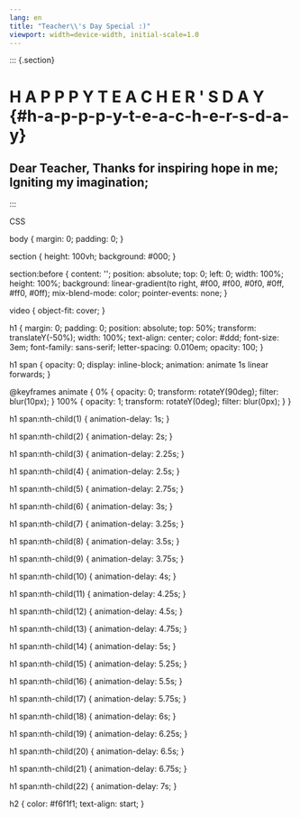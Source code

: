 ```yaml
---
lang: en
title: "Teacher\\'s Day Special :)"
viewport: width=device-width, initial-scale=1.0
---
```


::: {.section}
# H A P P P Y     T E A C H E R \' S     D A Y {#h-a-p-p-p-y-t-e-a-c-h-e-r-s-d-a-y}

## Dear Teacher, Thanks for inspiring hope in me; Igniting my imagination;
:::

CSS

body {
    margin: 0;
    padding: 0;
}

section {
    height: 100vh;
    background: #000;
}

section:before {
    content: '';
    position: absolute;
    top: 0;
    left: 0;
    width: 100%;
    height: 100%;
    background: linear-gradient(to right, #f00, #f00, #0f0, #0ff, #ff0, #0ff);
    mix-blend-mode: color;
    pointer-events: none;
}

video {
    object-fit: cover;
}

h1 {
    margin: 0;
    padding: 0;
    position: absolute;
    top: 50%;
    transform: translateY(-50%);
    width: 100%;
    text-align: center;
    color: #ddd;
    font-size: 3em;
    font-family: sans-serif;
    letter-spacing: 0.010em;
    opacity: 100;
}

h1 span {
    opacity: 0;
    display: inline-block;
    animation: animate 1s linear forwards;
}

@keyframes animate {
    0% {
        opacity: 0;
        transform: rotateY(90deg);
        filter: blur(10px);
    }
    100% {
        opacity: 1;
        transform: rotateY(0deg);
        filter: blur(0px);
    }
}

h1 span:nth-child(1) {
    animation-delay: 1s;
}

h1 span:nth-child(2) {
    animation-delay: 2s;
}

h1 span:nth-child(3) {
    animation-delay: 2.25s;
}

h1 span:nth-child(4) {
    animation-delay: 2.5s;
}

h1 span:nth-child(5) {
    animation-delay: 2.75s;
}

h1 span:nth-child(6) {
    animation-delay: 3s;
}

h1 span:nth-child(7) {
    animation-delay: 3.25s;
}

h1 span:nth-child(8) {
    animation-delay: 3.5s;
}

h1 span:nth-child(9) {
    animation-delay: 3.75s;
}

h1 span:nth-child(10) {
    animation-delay: 4s;
}

h1 span:nth-child(11) {
    animation-delay: 4.25s;
}

h1 span:nth-child(12) {
    animation-delay: 4.5s;
}

h1 span:nth-child(13) {
    animation-delay: 4.75s;
}

h1 span:nth-child(14) {
    animation-delay: 5s;
}

h1 span:nth-child(15) {
    animation-delay: 5.25s;
}

h1 span:nth-child(16) {
    animation-delay: 5.5s;
}

h1 span:nth-child(17) {
    animation-delay: 5.75s;
}

h1 span:nth-child(18) {
    animation-delay: 6s;
}

h1 span:nth-child(19) {
    animation-delay: 6.25s;
}

h1 span:nth-child(20) {
    animation-delay: 6.5s;
}

h1 span:nth-child(21) {
    animation-delay: 6.75s;
}

h1 span:nth-child(22) {
    animation-delay: 7s;
}

h2 {
    color: #f6f1f1;
    text-align: start;
}
